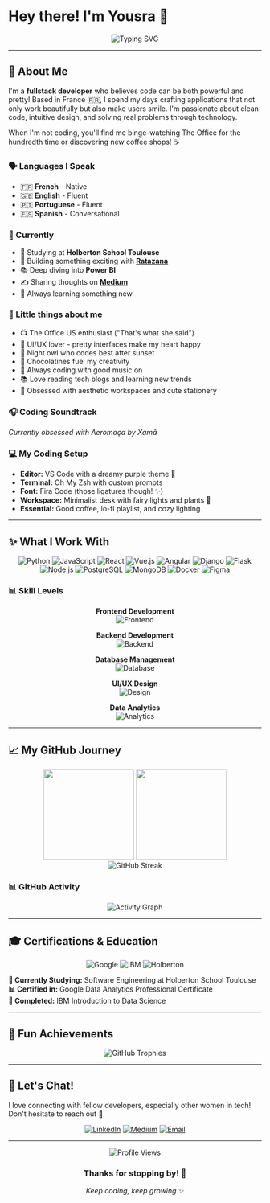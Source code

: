 # Hey there! I'm Yousra 💜

<div align="center">
  <img src="https://readme-typing-svg.herokuapp.com?font=Poppins&pause=1000&color=c77dff&center=true&vCenter=true&width=500&lines=Fullstack+Developer+%F0%9F%92%9C;Coding+from+beautiful+France+%F0%9F%87%AB%F0%9F%87%B7;Creating+apps+that+spark+joy+%E2%9C%A8;Coffee+%2B+Code+%3D+Happy+Me+%E2%98%95" alt="Typing SVG" />
</div>

---

## 🌙 About Me

I'm a **fullstack developer** who believes code can be both powerful and pretty! Based in France 🇫🇷, I spend my days crafting applications that not only work beautifully but also make users smile. I'm passionate about clean code, intuitive design, and solving real problems through technology.

When I'm not coding, you'll find me binge-watching The Office for the hundredth time or discovering new coffee shops! ☕

### 🗣️ Languages I Speak
- 🇫🇷 **French** - Native
- 🇬🇧 **English** - Fluent  
- 🇵🇹 **Portuguese** - Fluent
- 🇪🇸 **Spanish** - Conversational

### 🌟 Currently
- 📓 Studying at **Holberton School Toulouse**
- 🔮 Building something exciting with **[Ratazana](https://github.com/yousrakdc/ratazana)**
- 📚 Deep diving into **Power BI** 
- ✍️ Sharing thoughts on **[Medium](https://medium.com/@yousrakdc)**
- 🎯 Always learning something new

### 💫 Little things about me
- 📺 The Office US enthusiast ("That's what she said")
- 🎨 UI/UX lover - pretty interfaces make my heart happy
- 🌙 Night owl who codes best after sunset
- 🥐 Chocolatines fuel my creativity
- 🎵 Always coding with good music on
- 📚 Love reading tech blogs and learning new trends
- 🌸 Obsessed with aesthetic workspaces and cute stationery

### 🎧 Coding Soundtrack
*Currently obsessed with Aeromoça by Xamã*

### 💻 My Coding Setup
- **Editor:** VS Code with a dreamy purple theme 💜
- **Terminal:** Oh My Zsh with custom prompts
- **Font:** Fira Code (those ligatures though! ✨)
- **Workspace:** Minimalist desk with fairy lights and plants 🌿
- **Essential:** Good coffee, lo-fi playlist, and cozy lighting

---

## ✨ What I Work With

<div align="center">

![Python](https://img.shields.io/badge/Python-FFE5B4?style=for-the-badge&logo=python&logoColor=3776AB)
![JavaScript](https://img.shields.io/badge/JavaScript-FFF8DC?style=for-the-badge&logo=javascript&logoColor=F7DF1E)
![React](https://img.shields.io/badge/React-E6F3FF?style=for-the-badge&logo=react&logoColor=61DAFB)
![Vue.js](https://img.shields.io/badge/Vue.js-E8F5E8?style=for-the-badge&logo=vue.js&logoColor=4FC08D)
![Angular](https://img.shields.io/badge/Angular-FFE5E5?style=for-the-badge&logo=angular&logoColor=DD0031)
![Django](https://img.shields.io/badge/Django-E8F5E8?style=for-the-badge&logo=django&logoColor=092E20)
![Flask](https://img.shields.io/badge/Flask-F5F5F5?style=for-the-badge&logo=flask&logoColor=000000)
![Node.js](https://img.shields.io/badge/Node.js-E8F8E8?style=for-the-badge&logo=node.js&logoColor=339933)
![PostgreSQL](https://img.shields.io/badge/PostgreSQL-E5F0FF?style=for-the-badge&logo=postgresql&logoColor=336791)
![MongoDB](https://img.shields.io/badge/MongoDB-E8F5E8?style=for-the-badge&logo=mongodb&logoColor=47A248)
![Docker](https://img.shields.io/badge/Docker-E5F4FF?style=for-the-badge&logo=docker&logoColor=2496ED)
![Figma](https://img.shields.io/badge/Figma-FFE5E5?style=for-the-badge&logo=figma&logoColor=F24E1E)

</div>

### 📊 Skill Levels

<div align="center">

**Frontend Development**  
![Frontend](https://img.shields.io/badge/Frontend-85%25-c77dff?style=for-the-badge&logo=&logoColor=white)

**Backend Development**  
![Backend](https://img.shields.io/badge/Backend-80%25-9d4edd?style=for-the-badge&logo=&logoColor=white)

**Database Management**  
![Database](https://img.shields.io/badge/Database-75%25-7b2cbf?style=for-the-badge&logo=&logoColor=white)

**UI/UX Design**  
![Design](https://img.shields.io/badge/UI/UX-70%25-6a0dad?style=for-the-badge&logo=&logoColor=white)

**Data Analytics**  
![Analytics](https://img.shields.io/badge/Analytics-65%25-5a189a?style=for-the-badge&logo=&logoColor=white)

</div>

---

## 📈 My GitHub Journey

<div align="center">
  
<img height="180em" src="https://github-readme-stats.vercel.app/api?username=yousrakdc&show_icons=true&theme=material-palenight&hide_border=true&count_private=true&include_all_commits=true" />
<img height="180em" src="https://github-readme-stats.vercel.app/api/top-langs/?username=yousrakdc&layout=compact&theme=material-palenight&hide_border=true" />

</div>

<div align="center">
  <img src="https://streak-stats.demolab.com?user=yousrakdc&theme=material-palenight&hide_border=true" alt="GitHub Streak" />
</div>

### 📊 GitHub Activity
<div align="center">
  <img src="https://github-readme-activity-graph.vercel.app/graph?username=yousrakdc&theme=react-dark&hide_border=true&area=true" alt="Activity Graph" />
</div>

---

## 🎓 Certifications & Education

<div align="center">

![Google](https://img.shields.io/badge/Google%20Data%20Analytics-4285F4?style=for-the-badge&logo=google&logoColor=white)
![IBM](https://img.shields.io/badge/IBM%20Data%20Science-052FAD?style=for-the-badge&logo=ibm&logoColor=white)
![Holberton](https://img.shields.io/badge/Holberton%20School-FF6B35?style=for-the-badge&logo=holbertonschool&logoColor=white)

</div>

**🎯 Currently Studying:** Software Engineering at Holberton School Toulouse  
**📊 Certified in:** Google Data Analytics Professional Certificate  
**🔬 Completed:** IBM Introduction to Data Science

---

## 🎀 Fun Achievements

<div align="center">
  <img src="https://github-profile-trophy.vercel.app/?username=yousrakdc&theme=algolia&no-frame=true&no-bg=true&margin-w=4&row=2&column=4" alt="GitHub Trophies" />
</div>

---

## 💌 Let's Chat!

I love connecting with fellow developers, especially other women in tech! Don't hesitate to reach out 💜

<div align="center">

[![LinkedIn](https://img.shields.io/badge/LinkedIn-c77dff?style=for-the-badge&logo=linkedin&logoColor=white)](https://www.linkedin.com/in/yousra-kerdouchi-588b00152/)
[![Medium](https://img.shields.io/badge/Medium-9d4edd?style=for-the-badge&logo=medium&logoColor=white)](https://medium.com/@yousrakdc)
[![Email](https://img.shields.io/badge/Email-7b2cbf?style=for-the-badge&logo=gmail&logoColor=white)](mailto:yousrakerdouchi@gmail.com)

</div>

---

<div align="center">
  <img src="https://komarev.com/ghpvc/?username=yousrakdc&color=c77dff&style=flat-square&label=visitors" alt="Profile Views" />
  
  ### Thanks for stopping by! 🌸
  
  *Keep coding, keep growing* ✨
</div>

